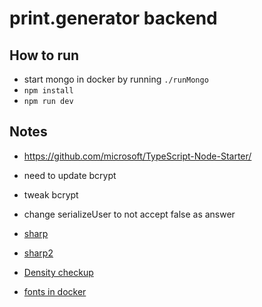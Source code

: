 # print.generator backend

## How to run
- start mongo in docker by running ```./runMongo```
- ```npm install```
- ```npm run dev```

## Notes
  - https://github.com/microsoft/TypeScript-Node-Starter/
  - need to update bcrypt
  - tweak bcrypt
  - change serializeUser to not accept false as answer
  

  - [sharp](https://stackoverflow.com/questions/58408753/svg-as-svgs-image-tag-not-working-while-using-with-sharp)
  - [sharp2](https://coderrocketfuel.com/article/convert-svg-to-png-using-node-js-and-sharp)
  - [Density checkup](https://github.com/lovell/sharp/issues/729)
  - [fonts in docker](https://medium.com/@aungmt/image-manipulation-in-nodejs-bdc31da22d08)


